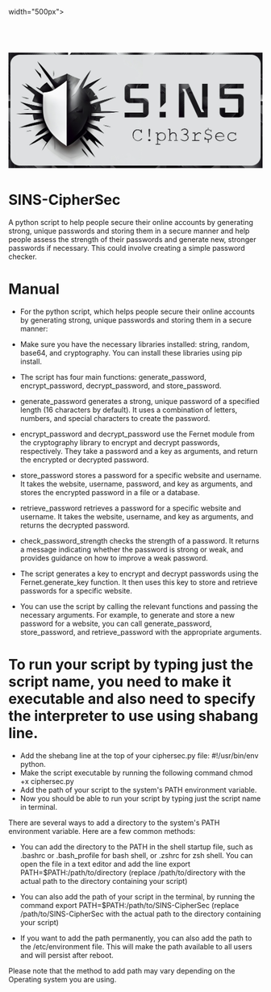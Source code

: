  width="500px">

<h1 align="center">
  <br>
    <a href="https://github.com/GTekSD/SINS-CipherSec.git"><img src="static/sins-main2-logo.jpg" alt="CipherSec"></a>
  </br>
</h1>


# SINS-CipherSec
A python script to help people secure their online accounts by generating strong, unique passwords and storing them in a secure manner and help people assess the strength of their passwords and generate new, stronger passwords if necessary. This could involve creating a simple password checker.

# Manual
- For the python script, which helps people secure their online accounts by generating strong, unique passwords and storing them in a secure manner:

- Make sure you have the necessary libraries installed: string, random, base64, and cryptography. You can install these libraries using pip install.

- The script has four main functions: generate_password, encrypt_password, decrypt_password, and store_password.

- generate_password generates a strong, unique password of a specified length (16 characters by default). It uses a combination of letters, numbers, and special characters to create the password.

- encrypt_password and decrypt_password use the Fernet module from the cryptography library to encrypt and decrypt passwords, respectively. They take a password and a key as arguments, and return the encrypted or decrypted password.

- store_password stores a password for a specific website and username. It takes the website, username, password, and key as arguments, and stores the encrypted password in a file or a database.

- retrieve_password retrieves a password for a specific website and username. It takes the website, username, and key as arguments, and returns the decrypted password.

- check_password_strength checks the strength of a password. It returns a message indicating whether the password is strong or weak, and provides guidance on how to improve a weak password.

- The script generates a key to encrypt and decrypt passwords using the Fernet.generate_key function. It then uses this key to store and retrieve passwords for a specific website.

- You can use the script by calling the relevant functions and passing the necessary arguments. For example, to generate and store a new password for a website, you can call generate_password, store_password, and retrieve_password with the appropriate arguments.

# To run your script by typing just the script name, you need to make it executable and also need to specify the interpreter to use using shabang line.

- Add the shebang line at the top of your ciphersec.py file: #!/usr/bin/env python.
- Make the script executable by running the following command chmod +x ciphersec.py
- Add the path of your script to the system's PATH environment variable.
- Now you should be able to run your script by typing just the script name in terminal.

There are several ways to add a directory to the system's PATH environment variable. Here are a few common methods:

- You can add the directory to the PATH in the shell startup file, such as .bashrc or .bash_profile for bash shell, or .zshrc for zsh shell. You can open the file in a text editor and add the line export PATH=$PATH:/path/to/directory (replace /path/to/directory with the actual path to the directory containing your script)

- You can also add the path of your script in the terminal, by running the command export PATH=$PATH:/path/to/SINS-CipherSec (replace /path/to/SINS-CipherSec with the actual path to the directory containing your script)

- If you want to add the path permanently, you can also add the path to the /etc/environment file. This will make the path available to all users and will persist after reboot.

Please note that the method to add path may vary depending on the Operating system you are using.

